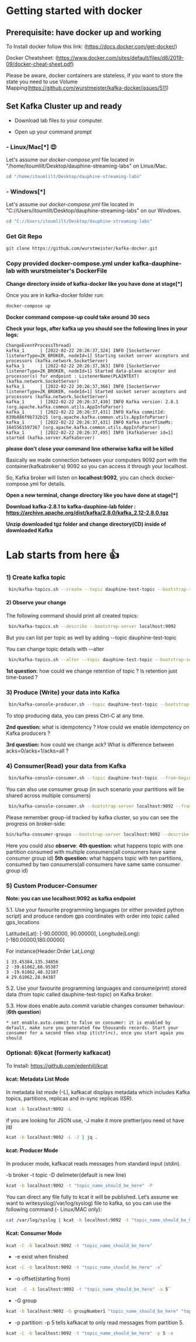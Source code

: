 
# Getting started with docker

## Prerequisite: have docker up and working

To Install docker follow this link: (<https://docs.docker.com/get-docker/>)

Docker Cheatsheet: (<https://www.docker.com/sites/default/files/d8/2019-09/docker-cheat-sheet.pdf>)

Please be aware, docker containers are stateless, if you want to store the state you need to use Volume Mapping(<https://github.com/wurstmeister/kafka-docker/issues/511>)

## Set Kafka Cluster up and ready

* Download lab files to your computer.

* Open up your command prompt

###  - Linux/Mac[*] 😍

Let's assume our *docker-compose.yml* file located in "/home/itoumlilt/Desktop/dauphine-streaming-labs" on Linux/Mac.

``` bash
cd "/home/itoumlilt/Desktop/dauphine-streaming-labs"
```

### - Windows[*]

Let's assume our *docker-compose.yml* file located in "C://Users/itoumlilt/Desktop/dauphine-streaming-labs" on our Windows.

``` bash
cd "C://Users/itoumlilt/Desktop/dauphine-streaming-labs"
```

### Get Git Repo

``` bash 
git clone https://github.com/wurstmeister/kafka-docker.git 
```

### Copy provided docker-compose.yml under kafka-dauphine-lab with wurstmeister's DockerFile

**Change directory inside of kafka-docker like you have done at stage[*]**

Once you are in kafka-docker folder run:

``` bash
docker-compose up
```

**Docker command compose-up could take around 30 secs**

**Check your logs, after kafka up you should see the following lines in your logs:**

```logs
ChangeEventProcessThread)
kafka_1      | [2022-02-22 20:26:37,324] INFO [SocketServer listenerType=ZK_BROKER, nodeId=1] Starting socket server acceptors and processors (kafka.network.SocketServer)
kafka_1      | [2022-02-22 20:26:37,363] INFO [SocketServer listenerType=ZK_BROKER, nodeId=1] Started data-plane acceptor and processor(s) for endpoint : ListenerName(PLAINTEXT) (kafka.network.SocketServer)
kafka_1      | [2022-02-22 20:26:37,366] INFO [SocketServer listenerType=ZK_BROKER, nodeId=1] Started socket server acceptors and processors (kafka.network.SocketServer)
kafka_1      | [2022-02-22 20:26:37,430] INFO Kafka version: 2.8.1 (org.apache.kafka.common.utils.AppInfoParser)
kafka_1      | [2022-02-22 20:26:37,431] INFO Kafka commitId: 839b886f9b732b15 (org.apache.kafka.common.utils.AppInfoParser)
kafka_1      | [2022-02-22 20:26:37,431] INFO Kafka startTimeMs: 1645561597367 (org.apache.kafka.common.utils.AppInfoParser)
kafka_1      | [2022-02-22 20:26:37,495] INFO [KafkaServer id=1] started (kafka.server.KafkaServer)
```

**please don't close your command line otherwise kafka will be killed**

Basically we made connection between your computers 9092 port with the container(kafkabroker's) 9092 so you can access it through your localhost.

So, Kafka broker will listen on **localhost:9092**, you can check docker-compose.yml for details.

**Open a new terminal, change directory like you have done at stage[*]**

**Download kafka-2.8.1 to kafka-dauphine-lab folder : <https://archive.apache.org/dist/kafka/2.8.0/kafka_2.12-2.8.0.tgz>**

**Unzip downloaded tgz folder and change directory(CD) inside of downloaded Kafka**

# Lab starts from here 👍

### 1) Create kafka topic

```bash
 bin/kafka-topics.sh --create --topic dauphine-test-topic --bootstrap-server localhost:9092
```

#### 2) Observe your change

The following command should print all created topics:

```bash
 bin/kafka-topics.sh --describe --bootstrap-server localhost:9092
```

But you can list per topic as well by adding --topic dauphine-test-topic

You can change topic details with --alter
```bash
 bin/kafka-topics.sh --alter --topic dauphine-test-topic --bootstrap-server localhost:9092
```

**1st question:** how could we change retention of topic ? Is retention just time-based ?

### 3) Produce (Write) your data into Kafka

```bash
 bin/kafka-console-producer.sh --topic dauphine-test-topic --bootstrap-server localhost:9092
```

 To stop producing data, you can press Ctrl-C at any time.

**2nd question:** what is idempotency ? How could we enable idempotency on Kafka producers ?

**3rd question:** how could we change ack? What is difference between acks=0/acks=1/acks=all ?

### 4) Consumer(Read) your data from Kafka

```bash
 bin/kafka-console-consumer.sh --topic dauphine-test-topic --from-beginning --bootstrap-server localhost:9092
```

You can also use consumer group (in such scenario your partitions will be shared across multiple consumers)

```bash
 bin/kafka-console-consumer.sh --bootstrap-server localhost:9092 --from-beginning --topic dauphine-test-topic --consumer-property group.id=my-consumer-first-group
```

Please remember group-id tracked by kafka cluster, so you can see the progress on broker-side:

```bash
bin/kafka-consumer-groups --bootstrap-server localhost:9092 --describe --group foo
```

Here you could also **observe**:
**4th question:** what happens topic with one partition consumed with multiple consumers(all consumers have same consumer group id)
**5th question:** what happens topic with ten partitions, consumed by two consumers(all consumers have same  same consumer group id)

### 5) Custom Producer-Consumer

**Note: you can use localhost:9092 as kafka endpoint**

5.1. Use your favourite programming languages (or either provided python script) and produce random gps coordinates with order into topic called gps_locations

Latitude(Lat): [-90.00000, 90.00000], Longitude(Long): [-180.00000,180.00000]

For instance(Header:Order Lat,Long)

```
1 33.45384,135.34856
2 -39.61062,68.95387
3 -19.61062,48.32187
4 29.61062,28.94387
```

5.2. Use your favourite programming languages and consume(print) stored data (from topic called dauphine-test-topic) on Kafka broker.

5.3. How does enable.auto.commit variable changes consumer behaviour:(**6th question**)

    * set enable.auto.commit to false on consumer: it is enabled by default, make sure you generated few thousands records. Start your consumer for a second then stop it(ctrl+c), once you start again you should

### Optional: 6)kcat (formerly kafkacat)

To Install: <https://github.com/edenhill/kcat>

#### kcat: Metadata List Mode

In metadata list mode (-L), kafkacat displays metadata which includes Kafka topics, partitions, replicas and in-sync replicas (ISR).

``` bash
kcat -b localhost:9092 -L
```

if you are looking for JSON use, -J make it more prettier(you need ot have jq)

```bash
kcat -b localhost:9092 -L -J | jq .
```

#### kcat: Producer Mode

In producer mode, kafkacat reads messages from standard input (stdin).

-b broker -t topic -D delimeter(default is new line)

``` bash
kcat -b localhost:9092 -t "topic_name_should_be_here" -P
```

You can direct any file fully to kcat it will be published. Let’s assume we want to writesyslog(/var/log/syslog) file to kafka, so you can use the following command (- Linux/MAC only):

``` bash
cat /var/log/syslog | kcat -b localhost:9092 -t "topic_name_should_be_here" -z snappy
```

#### Kcat: Consumer Mode

``` bash
kcat -C -b localhost:9092 -t "topic_name_should_be_here"
```

* -e exist when finished

``` bash
kcat -C -b localhost:9092 -t "topic_name_should_be_here" -e`
```

* -o offset(starting from)

``` bash
kcat  -C -b localhost:9092 -t "topic_name_should_be_here" -o 5`
```

* -G group

``` bash
kcat -b localhost:9092 -G groupNumber1 "topic_name_should_be_here" "topic2_name_should_be_here"
```

* -p partition: -p 5 tells kafkacat to only read messages from partition 5.

``` bash
kcat -C -b localhost:9092 -t "topic_name_should_be_here" -p 5 -e
```